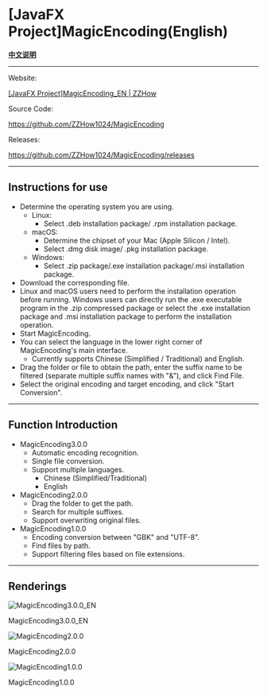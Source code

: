 # [JavaFX Project]**MagicEncoding**(English)

[**中文说明**](README.md)

---

Website:

[[JavaFX Project]MagicEncoding_EN | ZZHow](https://www.zzhow.com/MagicEncodingEN)

Source Code:

https://github.com/ZZHow1024/MagicEncoding

Releases:

https://github.com/ZZHow1024/MagicEncoding/releases

---

## **Instructions for use**

- Determine the operating system you are using.
    - Linux:
        - Select .deb installation package/ .rpm installation package.
    - macOS:
        - Determine the chipset of your Mac (Apple Silicon / Intel).
        - Select .dmg disk image/ .pkg installation package.
    - Windows:
        - Select .zip package/.exe installation package/.msi installation package.
- Download the corresponding file.
- Linux and macOS users need to perform the installation operation before running. Windows users can directly run the .exe executable program in the .zip compressed package or select the .exe installation package and .msi installation package to perform the installation operation.
- Start MagicEncoding.
- You can select the language in the lower right corner of MagicEncoding's main interface.
    - Currently supports Chinese (Simplified / Traditional) and English.
- Drag the folder or file to obtain the path, enter the suffix name to be filtered (separate multiple suffix names with "&"), and click Find File.
- Select the original encoding and target encoding, and click "Start Conversion".

---

## Function Introduction

- MagicEncoding3.0.0
    - Automatic encoding recognition.
    - Single file conversion.
    - Support multiple languages.
        - Chinese (Simplified/Traditional)
        - English
- MagicEncoding2.0.0
    - Drag the folder to get the path.
    - Search for multiple suffixes.
    - Support overwriting original files.
- MagicEncoding1.0.0
    - Encoding conversion between "GBK" and "UTF-8”.
    - Find files by path.
    - Support filtering files based on file extensions.

---

## **Renderings**

![MagicEncoding3.0.0_EN](https://www.notion.so/image/https%3A%2F%2Fprod-files-secure.s3.us-west-2.amazonaws.com%2F4b165318-6383-451c-8845-110b786c9f0a%2Fa48f9fb0-5ca9-4b3e-aa65-5c0b9b8f53a4%2FMagicEncoding3.0.0_EN.png?table=block&id=e473a771-1ea7-42ab-9cc2-b124f8610072&t=e473a771-1ea7-42ab-9cc2-b124f8610072&width=1624&cache=v2)

MagicEncoding3.0.0_EN

![MagicEncoding2.0.0](https://www.notion.so/image/https%3A%2F%2Fprod-files-secure.s3.us-west-2.amazonaws.com%2F4b165318-6383-451c-8845-110b786c9f0a%2Fbf42de01-57d9-4f5d-bb7c-3490b0db7ee1%2FMagicEncoding2.0.0.png?table=block&id=7ce8da63-3633-47ff-848c-94492101089c&t=7ce8da63-3633-47ff-848c-94492101089c&width=1624&cache=v2)

MagicEncoding2.0.0

![MagicEncoding1.0.0](https://www.notion.so/image/https%3A%2F%2Fprod-files-secure.s3.us-west-2.amazonaws.com%2F4b165318-6383-451c-8845-110b786c9f0a%2Fa91b3a7d-672f-4ea2-b167-4657fef038dc%2FMagicEncoding1.0.0.png?table=block&id=ed5e4ef9-7816-4961-9740-d423c5681168&t=ed5e4ef9-7816-4961-9740-d423c5681168&width=1624&cache=v2)

MagicEncoding1.0.0
